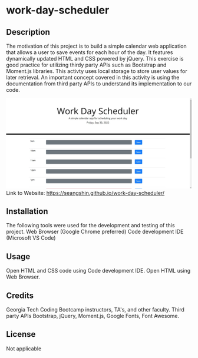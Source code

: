 # work-day-scheduler

## Description

The motivation of this project is to build a simple calendar web application that allows a user to save events for each hour of the day. It features dynamically updated HTML and CSS powered by jQuery. This exercise is good practice for utilizing thirdy party APIs such as Bootstrap and Moment.js libraries. This activty uses local storage to store user values for later retrieval. An important concept covered in this activity is using the documentation from third party APIs to understand its implementation to our code. 

![](assets/screenshot.JPG)
Link to Website: https://seangshin.github.io/work-day-scheduler/

## Installation

The following tools were used for the development and testing of this project. Web Browser (Google Chrome preferred) Code development IDE (Microsoft VS Code)

## Usage

Open HTML and CSS code using Code development IDE. Open HTML using Web Browser.

## Credits

Georgia Tech Coding Bootcamp instructors, TA's, and other faculty. Third party APIs Bootstrap, jQuery, Moment.js, Google Fonts, Font Awesome.

## License

Not applicable
